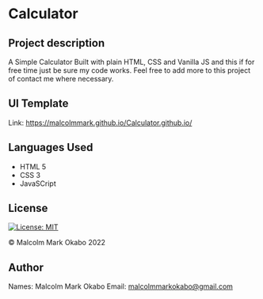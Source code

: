 # Calculator 


## Project description
A Simple Calculator Built with plain HTML, CSS and Vanilla JS and this if for free time 
just be sure my code works. Feel free to add more to this project of contact me where 
necessary.

## UI Template
Link: https://malcolmmark.github.io/Calculator.github.io/

## Languages Used
- HTML 5
- CSS 3
- JavaSCript 

## License
[![License: MIT](https://img.shields.io/badge/License-MIT-yellow.svg)](https://opensource.org/licenses/MIT)

© Malcolm Mark Okabo 2022

## Author
Names: Malcolm Mark Okabo
Email: malcolmmarkokabo@gmail.com

